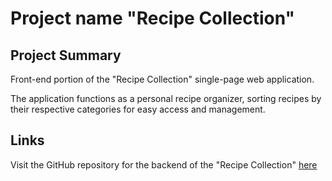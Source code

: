 # Project name "Recipe Collection"    

## Project Summary   
Front-end portion of the "Recipe Collection" single-page web application.     
        
The application functions as a personal recipe organizer, sorting recipes by their respective categories for easy access and management.


## Links

Visit the GitHub repository for the backend of the "Recipe Collection" [here](<https://github.com/l-rud/recipes-api>)  
      

